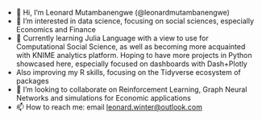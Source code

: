 - 👋 Hi, I’m Leonard Mutambanengwe (@leonardmutambanengwe)
- 👀 I’m interested in data science, focusing on social sciences, especially Economics and Finance 
- 🌱 Currently learning Julia Language with a view to use for Computational Social Science, as well as becoming more acquainted with KNIME analytics platform. Hoping to have more projects in Python showcased here, especially focused on dashboards with Dash+Plotly
- Also improving my R skills, focusing on the Tidyverse ecosystem of packages 
- 💞️ I’m looking to collaborate on Reinforcement Learning, Graph Neural Networks and simulations for Economic applications
- 📫 How to reach me: email leonard.winter@outlook.com

<!---
leonardmutambanengwe/leonardmutambanengwe is a ✨ special ✨ repository because its `README.md` (this file) appears on your GitHub profile.
You can click the Preview link to take a look at your changes.
--->
